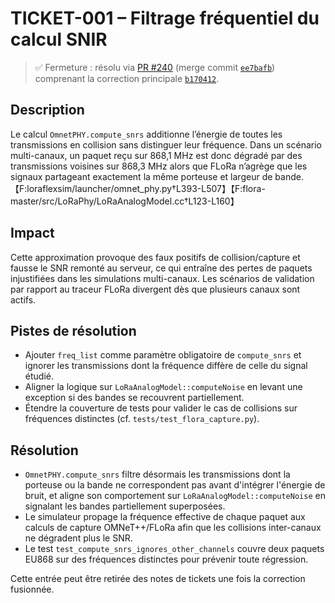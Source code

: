 # TICKET-001 – Filtrage fréquentiel du calcul SNIR

> ✅ Fermeture : résolu via [PR #240](https://github.com/rot226/LoRaFlexSim/pull/240)
> (merge commit [`ee7bafb`](https://github.com/rot226/LoRaFlexSim/commit/ee7bafb3f91cca730a1606b382af23ce6ee384c9))
> comprenant la correction principale [`b170412`](https://github.com/rot226/LoRaFlexSim/commit/b1704120a5ed8c978999df9a1ff85151515f35b9).

## Description
Le calcul `OmnetPHY.compute_snrs` additionne l’énergie de toutes les transmissions en collision sans distinguer leur fréquence. Dans un scénario multi-canaux, un paquet reçu sur 868,1 MHz est donc dégradé par des transmissions voisines sur 868,3 MHz alors que FLoRa n’agrège que les signaux partageant exactement la même porteuse et largeur de bande.【F:loraflexsim/launcher/omnet_phy.py†L393-L507】【F:flora-master/src/LoRaPhy/LoRaAnalogModel.cc†L123-L160】

## Impact
Cette approximation provoque des faux positifs de collision/capture et fausse le SNR remonté au serveur, ce qui entraîne des pertes de paquets injustifiées dans les simulations multi-canaux. Les scénarios de validation par rapport au traceur FLoRa divergent dès que plusieurs canaux sont actifs.

## Pistes de résolution
- Ajouter `freq_list` comme paramètre obligatoire de `compute_snrs` et ignorer les transmissions dont la fréquence diffère de celle du signal étudié.
- Aligner la logique sur `LoRaAnalogModel::computeNoise` en levant une exception si des bandes se recouvrent partiellement.
- Étendre la couverture de tests pour valider le cas de collisions sur fréquences distinctes (cf. `tests/test_flora_capture.py`).

## Résolution
- `OmnetPHY.compute_snrs` filtre désormais les transmissions dont la porteuse ou la bande ne correspondent pas avant d'intégrer l'énergie de bruit, et aligne son comportement sur `LoRaAnalogModel::computeNoise` en signalant les bandes partiellement superposées.
- Le simulateur propage la fréquence effective de chaque paquet aux calculs de capture OMNeT++/FLoRa afin que les collisions inter-canaux ne dégradent plus le SNR.
- Le test `test_compute_snrs_ignores_other_channels` couvre deux paquets EU868 sur des fréquences distinctes pour prévenir toute régression.

Cette entrée peut être retirée des notes de tickets une fois la correction fusionnée.
